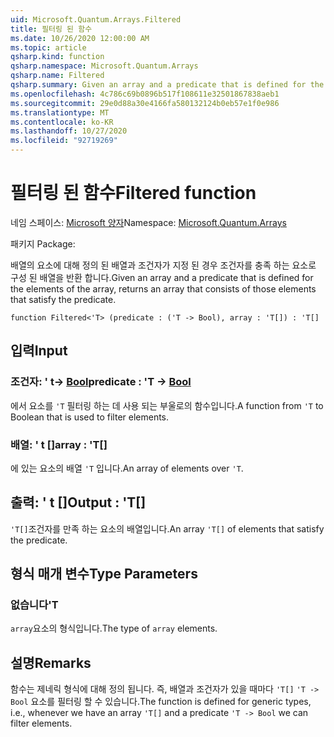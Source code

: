 ```yaml
---
uid: Microsoft.Quantum.Arrays.Filtered
title: 필터링 된 함수
ms.date: 10/26/2020 12:00:00 AM
ms.topic: article
qsharp.kind: function
qsharp.namespace: Microsoft.Quantum.Arrays
qsharp.name: Filtered
qsharp.summary: Given an array and a predicate that is defined for the elements of the array, returns an array that consists of those elements that satisfy the predicate.
ms.openlocfilehash: 4c786c69b0896b517f108611e32501867838aeb1
ms.sourcegitcommit: 29e0d88a30e4166fa580132124b0eb57e1f0e986
ms.translationtype: MT
ms.contentlocale: ko-KR
ms.lasthandoff: 10/27/2020
ms.locfileid: "92719269"
---
```

# <a name="filtered-function"></a><span data-ttu-id="c355b-102">필터링 된 함수</span><span class="sxs-lookup"><span data-stu-id="c355b-102">Filtered function</span></span>

<span data-ttu-id="c355b-103">네임 스페이스: [Microsoft 양자](xref:Microsoft.Quantum.Arrays)</span><span class="sxs-lookup"><span data-stu-id="c355b-103">Namespace: [Microsoft.Quantum.Arrays](xref:Microsoft.Quantum.Arrays)</span></span>

<span data-ttu-id="c355b-104">패키지 [](https://nuget.org/packages/)</span><span class="sxs-lookup"><span data-stu-id="c355b-104">Package: [](https://nuget.org/packages/)</span></span>


<span data-ttu-id="c355b-105">배열의 요소에 대해 정의 된 배열과 조건자가 지정 된 경우 조건자를 충족 하는 요소로 구성 된 배열을 반환 합니다.</span><span class="sxs-lookup"><span data-stu-id="c355b-105">Given an array and a predicate that is defined for the elements of the array, returns an array that consists of those elements that satisfy the predicate.</span></span>

```qsharp
function Filtered<'T> (predicate : ('T -> Bool), array : 'T[]) : 'T[]
```


## <a name="input"></a><span data-ttu-id="c355b-106">입력</span><span class="sxs-lookup"><span data-stu-id="c355b-106">Input</span></span>

### <a name="predicate--t---bool"></a><span data-ttu-id="c355b-107">조건자: ' t-> [Bool](xref:microsoft.quantum.lang-ref.bool)</span><span class="sxs-lookup"><span data-stu-id="c355b-107">predicate : 'T -> [Bool](xref:microsoft.quantum.lang-ref.bool)</span></span>

<span data-ttu-id="c355b-108">에서 요소를 `'T` 필터링 하는 데 사용 되는 부울로의 함수입니다.</span><span class="sxs-lookup"><span data-stu-id="c355b-108">A function from `'T` to Boolean that is used to filter elements.</span></span>


### <a name="array--t"></a><span data-ttu-id="c355b-109">배열: ' t []</span><span class="sxs-lookup"><span data-stu-id="c355b-109">array : 'T[]</span></span>

<span data-ttu-id="c355b-110">에 있는 요소의 배열 `'T` 입니다.</span><span class="sxs-lookup"><span data-stu-id="c355b-110">An array of elements over `'T`.</span></span>



## <a name="output--t"></a><span data-ttu-id="c355b-111">출력: ' t []</span><span class="sxs-lookup"><span data-stu-id="c355b-111">Output : 'T[]</span></span>

<span data-ttu-id="c355b-112">`'T[]`조건자를 만족 하는 요소의 배열입니다.</span><span class="sxs-lookup"><span data-stu-id="c355b-112">An array `'T[]` of elements that satisfy the predicate.</span></span>

## <a name="type-parameters"></a><span data-ttu-id="c355b-113">형식 매개 변수</span><span class="sxs-lookup"><span data-stu-id="c355b-113">Type Parameters</span></span>

### <a name="t"></a><span data-ttu-id="c355b-114">없습니다</span><span class="sxs-lookup"><span data-stu-id="c355b-114">'T</span></span>

<span data-ttu-id="c355b-115">`array`요소의 형식입니다.</span><span class="sxs-lookup"><span data-stu-id="c355b-115">The type of `array` elements.</span></span>

## <a name="remarks"></a><span data-ttu-id="c355b-116">설명</span><span class="sxs-lookup"><span data-stu-id="c355b-116">Remarks</span></span>

<span data-ttu-id="c355b-117">함수는 제네릭 형식에 대해 정의 됩니다. 즉, 배열과 조건자가 있을 때마다 `'T[]` `'T -> Bool` 요소를 필터링 할 수 있습니다.</span><span class="sxs-lookup"><span data-stu-id="c355b-117">The function is defined for generic types, i.e., whenever we have an array `'T[]` and a predicate `'T -> Bool` we can filter elements.</span></span>